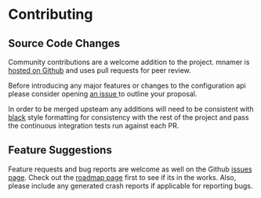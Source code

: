 # Contributing

## Source Code Changes

Community contributions are a welcome addition to the project. mnamer is [hosted on Github](https://github.com/jkwill87/mnamer) and uses pull requests for peer review.

Before introducing any major features or changes to the configuration api please consider opening [an issue ](https://github.com/jkwill87/mnamer/issues)to outline your proposal.

In order to be merged upsteam any additions will need to be consistent with [black](https://black.readthedocs.io) style formatting for consistency with the rest of the project and pass the continuous integration tests run against each PR.

## Feature Suggestions

Feature requests and bug reports are welcome as well on the Github [issues page](https://github.com/jkwill87/mnamer/issues). Check out the [roadmap page](roadmap.md) first to see if its in the works. Also, please include any generated crash reports if applicable for reporting bugs.

